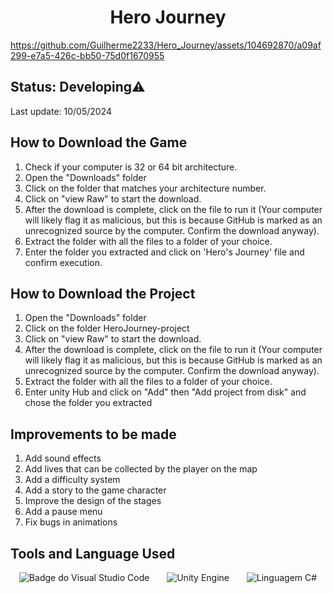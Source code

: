 <H1 align = "center"> Hero Journey </H1> 

https://github.com/Guilherme2233/Hero_Journey/assets/104692870/a09af299-e7a5-426c-bb50-75d0f1670955
<H2>Status: Developing⚠️</H2>
<p>Last update: 10/05/2024</p>


<h2>How to Download the Game</h2>

<ol>
  <li>Check if your computer is 32 or 64 bit architecture.</li>
  <li>Open the "Downloads" folder </li>
  <li>Click on the folder that matches your architecture number.</li>
  <li>Click on "view Raw" to start the download.</li>
  <li>After the download is complete, click on the file to run it (Your computer will likely flag it as malicious, but this is because GitHub is marked as an unrecognized source by the computer. Confirm the download anyway).</li>
  <li>Extract the folder with all the files to a folder of your choice.</li>
  <li>Enter the folder you extracted and click on 'Hero's Journey' file and confirm execution.</li>
</ol>


<h2>How to Download the Project</h2>

<ol>
  <li>Open the "Downloads" folder </li>
  <li>Click on the folder HeroJourney-project</li>
  <li>Click on "view Raw" to start the download.</li>
  <li>After the download is complete, click on the file to run it (Your computer will likely flag it as malicious, but this is because GitHub is marked as an unrecognized source by the computer. Confirm the download anyway).</li>
  <li>Extract the folder with all the files to a folder of your choice.</li>
  <li>Enter unity Hub and click on "Add" then "Add project from disk" and chose the folder you extracted</li>
</ol>

<h2>Improvements to be made</h2>

<ol>
  <li>Add sound effects</li>
  <li>Add lives that can be collected by the player on the map</li>
  <li>Add a difficulty system</li>
  <li>Add a story to the game character</li>
  <li>Improve the design of the stages</li>
  <li>Add a pause menu</li>
  <li>Fix bugs in animations</li>
</ol>

<h2>Tools and Language Used</h2>

<div style="display: flex; justify-content: space-around;">
  <img src="https://img.shields.io/badge/Visual_Studio_Code-0078D4?style=for-the-badge&logo=visual%20studio%20code&logoColor=white" alt="Badge do Visual Studio Code">
  <img src="https://img.shields.io/badge/Unity_Engine-100000?style=for-the-badge&logo=unity&logoColor=white" alt="Unity Engine">
  <img src="https://img.shields.io/badge/C%23-239120?style=for-the-badge&logo=c-sharp&logoColor=white" alt="Linguagem C#">
</div>


